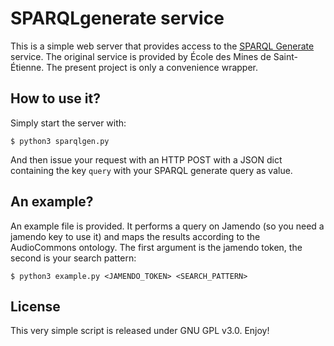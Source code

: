 # SPARQLgenerate service

This is a simple web server that provides access to the [SPARQL Generate](https://ci.mines-stetienne.fr/sparql-generate/) service. The original service is provided by École des Mines de Saint-Étienne. The present project is only a convenience wrapper.

## How to use it?

Simply start the server with:

```
$ python3 sparqlgen.py
```

And then issue your request with an HTTP POST with a JSON dict containing the key `query` with your SPARQL generate query as value.

## An example?

An example file is provided. It performs a query on Jamendo (so you need a jamendo key to use it) and maps the results according to the AudioCommons ontology. The first argument is the jamendo token, the second is your search pattern:

```
$ python3 example.py <JAMENDO_TOKEN> <SEARCH_PATTERN>
```

## License

This very simple script is released under GNU GPL v3.0. Enjoy!